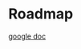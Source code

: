 # Roadmap
[google doc](https://docs.google.com/document/d/1unr1MRlcOS7UrMzDuNnAtKRb97qG5jXsiVaouUVdpQw/edit)